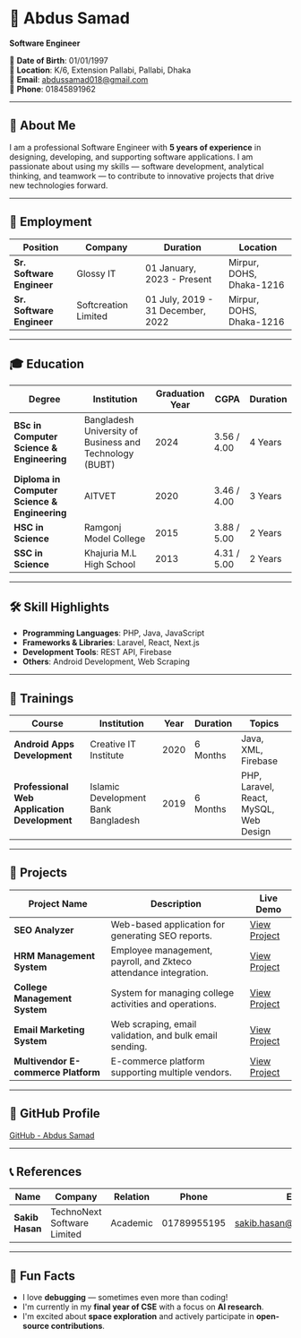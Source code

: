 # 👋 Abdus Samad  
**Software Engineer**  

📅 **Date of Birth**: 01/01/1997  
📍 **Location**: K/6, Extension Pallabi, Pallabi, Dhaka  
📧 **Email**: [abdussamad018@gmail.com](mailto:abdussamad018@gmail.com)  
📱 **Phone**: 01845891962  

---

## 📝 About Me  
I am a professional Software Engineer with **5 years of experience** in designing, developing, and supporting software applications. I am passionate about using my skills — software development, analytical thinking, and teamwork — to contribute to innovative projects that drive new technologies forward.  

---

## 💼 Employment  

| Position                 | Company               | Duration                    | Location               |
|--------------------------|-----------------------|-----------------------------|------------------------|
| **Sr. Software Engineer** | Glossy IT             | 01 January, 2023 - Present | Mirpur, DOHS, Dhaka-1216 |
| **Sr. Software Engineer** | Softcreation Limited | 01 July, 2019 - 31 December, 2022 | Mirpur, DOHS, Dhaka-1216 |

---

## 🎓 Education  

| Degree                         | Institution                                  | Graduation Year | CGPA | Duration |
|--------------------------------|----------------------------------------------|----------------|------|----------|
| **BSc in Computer Science & Engineering** | Bangladesh University of Business and Technology (BUBT) | 2024 | 3.56 / 4.00 | 4 Years |
| **Diploma in Computer Science & Engineering** | AITVET | 2020 | 3.46 / 4.00 | 3 Years |
| **HSC in Science**              | Ramgonj Model College                       | 2015 | 3.88 / 5.00 | 2 Years |
| **SSC in Science**              | Khajuria M.L High School                    | 2013 | 4.31 / 5.00 | 2 Years |

---

## 🛠️ Skill Highlights  
- **Programming Languages**: PHP, Java, JavaScript  
- **Frameworks & Libraries**: Laravel, React, Next.js  
- **Development Tools**: REST API, Firebase  
- **Others**: Android Development, Web Scraping  

---

## 📑 Trainings  

| Course                                  | Institution | Year | Duration | Topics |
|-----------------------------------------|------------|------|----------|---------------------------------------------|
| **Android Apps Development**            | Creative IT Institute | 2020 | 6 Months | Java, XML, Firebase |
| **Professional Web Application Development** | Islamic Development Bank Bangladesh | 2019 | 6 Months | PHP, Laravel, React, MySQL, Web Design |

---

## 🚀 Projects  

| Project Name                    | Description                                               | Live Demo |
|---------------------------------|-----------------------------------------------------------|-----------|
| **SEO Analyzer**                | Web-based application for generating SEO reports.         | [View Project](https://live.ibusinesspromoter.com) |
| **HRM Management System**       | Employee management, payroll, and Zkteco attendance integration. | [View Project](https://dev.easyhr.us) |
| **College Management System**   | System for managing college activities and operations.    | [View Project](https://college.toolboxapps.com/login) |
| **Email Marketing System**      | Web scraping, email validation, and bulk email sending.   | [View Project](https://worker.toolboxapps.com/login) |
| **Multivendor E-commerce Platform** | E-commerce platform supporting multiple vendors.       | [View Project](https://estoreerp.glossyit.com) |

---

## 📁 GitHub Profile  
[GitHub - Abdus Samad](https://github.com/abdussamad018)  

---

## 📞 References  

| Name           | Company                           | Relation  | Phone       | Email                            |
|----------------|-----------------------------------|-----------|-------------|----------------------------------|
| **Sakib Hasan** | TechnoNext Software Limited | Academic  | 01789955195 | [sakib.hasan@technonext.com](mailto:sakib.hasan@technonext.com) |

---

## 🎯 Fun Facts  
- I love **debugging** — sometimes even more than coding!  
- I'm currently in my **final year of CSE** with a focus on **AI research**.  
- I'm excited about **space exploration** and actively participate in **open-source contributions**.
